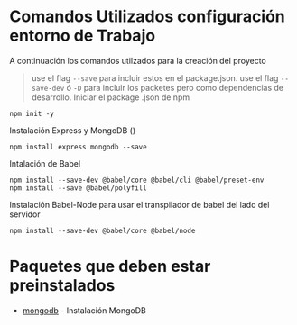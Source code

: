 # Comandos Utilizados configuración entorno de Trabajo

A continuación los comandos utilzados para la creación del proyecto

> use el flag `--save` para incluir estos en el package.json.
> use el flag `--save-dev` ó `-D` para incluir los packetes pero como dependencias de desarrollo.
> Iniciar el package .json de npm

    npm init -y

Instalación Express y MongoDB ()

    npm install express mongodb --save

Intalación de Babel

    npm install --save-dev @babel/core @babel/cli @babel/preset-env
    npm install --save @babel/polyfill

Instalación Babel-Node para usar el transpilador de babel del lado del servidor

    npm install --save-dev @babel/core @babel/node

# Paquetes que deben estar preinstalados

-   [mongodb] - Instalación MongoDB

[mongodb]: http://angularjs.org
